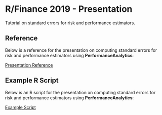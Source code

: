 # R/Finance 2019 - Presentation

Tutorial on standard errors for risk and performance estimators.

## Reference

Below is a reference for the presentation on computing standard errors for risk and performance estimators using **PerformanceAnalytics**:

[Presentation Reference](https://drive.google.com/open?id=1-F7bNve9vyEIi6csrf0jkaai7GrWjOVl)

## Example R Script

Below is an R script for the presentation on computing standard errors for risk and performance estimators using **PerformanceAnalytics**:

[Example Script](https://drive.google.com/open?id=1Wk3YeVs5xS_Nr4rJIv9b-zsxdP55D6Vk)

